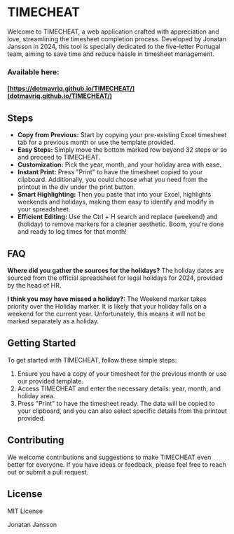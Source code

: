 # TIMECHEAT

Welcome to TIMECHEAT, a web application crafted with appreciation and love, streamlining the timesheet completion process. Developed by Jonatan Jansson in 2024, this tool is specially dedicated to the five-letter Portugal team, aiming to save time and reduce hassle in timesheet management.

### Available here:
#### [https://dotmavriq.github.io/TIMECHEAT/](dotmavriq.github.io/TIMECHEAT/)

## Steps

- **Copy from Previous:** Start by copying your pre-existing Excel timesheet tab for a previous month or use the template provided.
- **Easy Steps:** Simply move the bottom marked row beyond 32 steps or so and proceed to TIMECHEAT.
- **Customization:** Pick the year, month, and your holiday area with ease.
- **Instant Print:** Press "Print" to have the timesheet copied to your clipboard. Additionally, you could choose what you need from the printout in the div under the print button.
- **Smart Highlighting:** Then you paste that into your Excel, highlights weekends and holidays, making them easy to identify and modify in your spreadsheet.
- **Efficient Editing:** Use the Ctrl + H search and replace (weekend) and (holiday) to remove markers for a cleaner aesthetic. Boom, you're done and ready to log times for that month!

## FAQ

**Where did you gather the sources for the holidays?**
The holiday dates are sourced from the official spreadsheet for legal holidays for 2024, provided by the head of HR.

**I think you may have missed a holiday?:**
The Weekend marker takes priority over the Holiday marker. It is likely that your holiday falls on a weekend for the current year. Unfortunately, this means it will not be marked separately as a holiday.

## Getting Started

To get started with TIMECHEAT, follow these simple steps:

1. Ensure you have a copy of your timesheet for the previous month or use our provided template.
2. Access TIMECHEAT and enter the necessary details: year, month, and holiday area.
3. Press "Print" to have the timesheet ready. The data will be copied to your clipboard, and you can also select specific details from the printout provided.

## Contributing

We welcome contributions and suggestions to make TIMECHEAT even better for everyone. If you have ideas or feedback, please feel free to reach out or submit a pull request.

## License

MIT License

Jonatan Jansson
